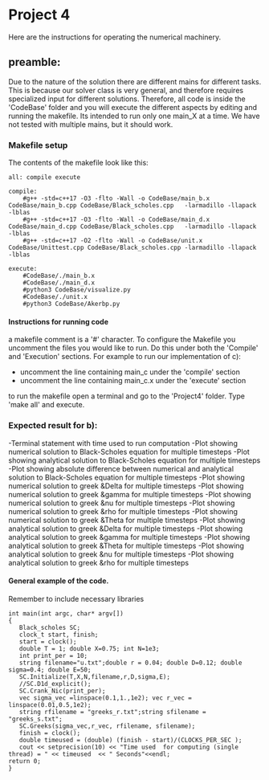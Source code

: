 # Project 4

Here are the instructions for operating the numerical machinery.

## preamble:
Due to the nature of the solution there are different mains for different tasks. This is because our solver class is very general, and therefore requires specialized input for different solutions. Therefore, all code is inside the 'CodeBase' folder and you will execute the different aspects by editing and running the makefile. Its intended to run only one main_X at a time. We have not tested with multiple mains, but it should work.



### Makefile setup
The contents of the makefile look like this:
```
all: compile execute

compile:
	#g++ -std=c++17 -O3 -flto -Wall -o CodeBase/main_b.x CodeBase/main_b.cpp CodeBase/Black_scholes.cpp   -larmadillo -llapack -lblas
	#g++ -std=c++17 -O3 -flto -Wall -o CodeBase/main_d.x CodeBase/main_d.cpp CodeBase/Black_scholes.cpp   -larmadillo -llapack -lblas
	#g++ -std=c++17 -O2 -flto -Wall -o CodeBase/unit.x CodeBase/Unittest.cpp CodeBase/Black_scholes.cpp -larmadillo -llapack -lblas

execute:
	#CodeBase/./main_b.x
	#CodeBase/./main_d.x
	#python3 CodeBase/visualize.py
	#CodeBase/./unit.x
	#python3 CodeBase/Akerbp.py
```

#### Instructions for running code
a makefile comment is a '#' character. To configure the Makefile you uncomment the files you would like to run. Do this under both the 'Compile' and 'Execution' sections. For example to run our implementation of c):

  - uncomment the line containing main_c under the 'compile' section
  - uncomment the line containing main_c.x under the 'execute' section
  
to run the makefile open a terminal and go to the 'Project4' folder. Type 'make all' and execute.



### Expected result for b):
 -Terminal statement with time used to run computation
 -Plot showing numerical solution to Black-Scholes equation for multiple timesteps
 -Plot showing analytical solution to Black-Scholes equation for multiple timesteps
 -Plot showing absolute difference between numerical and analytical solution to Black-Scholes equation for multiple timesteps
 -Plot showing numerical solution to greek &Delta for multiple timesteps
 -Plot showing numerical solution to greek &gamma for multiple timesteps
 -Plot showing numerical solution to greek &nu for multiple timesteps
 -Plot showing numerical solution to greek &rho for multiple timesteps
 -Plot showing numerical solution to greek &Theta for multiple timesteps
 -Plot showing analytical solution to greek &Delta for multiple timesteps
 -Plot showing analytical solution to greek &gamma for multiple timesteps
 -Plot showing analytical solution to greek &Theta for multiple timesteps
 -Plot showing analytical solution to greek &nu for multiple timesteps
 -Plot showing analytical solution to greek &rho for multiple timesteps
 




#### General example of the code. 
Remember to include necessary libraries
```
int main(int argc, char* argv[])
{
   Black_scholes SC;
   clock_t start, finish;
   start = clock();
   double T = 1; double X=0.75; int N=1e3;
   int print_per = 10;
   string filename="u.txt";double r = 0.04; double D=0.12; double sigma=0.4; double E=50;
   SC.Initialize(T,X,N,filename,r,D,sigma,E);
   //SC.D1d_explicit();
   SC.Crank_Nic(print_per);
   vec sigma_vec =linspace(0.1,1.,1e2); vec r_vec = linspace(0.01,0.5,1e2);
   string rfilename = "greeks_r.txt";string sfilename = "greeks_s.txt";
   SC.Greeks(sigma_vec,r_vec, rfilename, sfilename);
   finish = clock();
   double timeused = (double) (finish - start)/(CLOCKS_PER_SEC );
   cout << setprecision(10) << "Time used  for computing (single thread) = " << timeused  << " Seconds"<<endl;
return 0;
}


```

